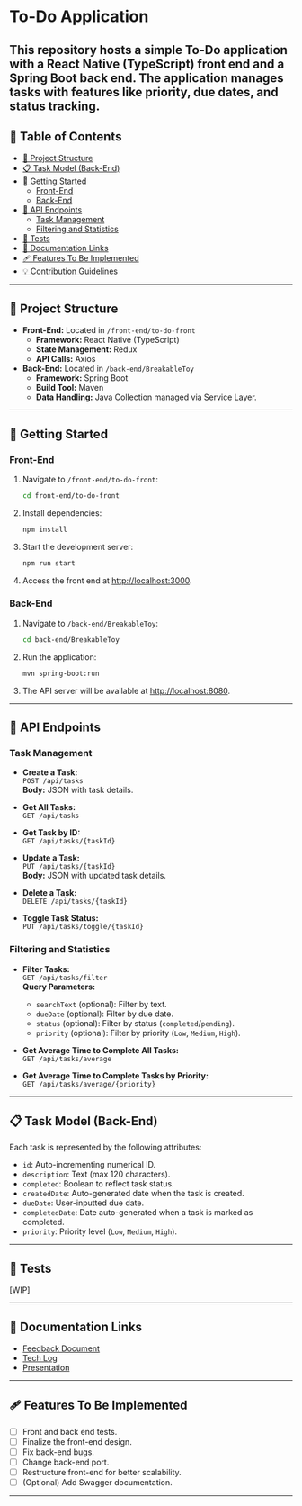 
# To-Do Application

This repository hosts a simple To-Do application with a **React Native (TypeScript)** front end and a **Spring Boot** back end. The application manages tasks with features like priority, due dates, and status tracking.
---
## 📜 Table of Contents

- [📂 Project Structure](#-project-structure)
- [📋 Task Model (Back-End)](#-task-model-back-end)
- [🚀 Getting Started](#-getting-started)
  - [Front-End](#front-end)
  - [Back-End](#back-end)
- [📡 API Endpoints](#-api-endpoints)
  - [Task Management](#task-management)
  - [Filtering and Statistics](#filtering-and-statistics)
- [🔧 Tests](#-tests)
- [📄 Documentation Links](#-documentation-links)
- [🩹 Features To Be Implemented](#-features-to-be-implemented)
- [💡 Contribution Guidelines](#-contribution-guidelines)

---

## 📂 Project Structure
- **Front-End:** Located in `/front-end/to-do-front`
  - **Framework:** React Native (TypeScript)
  - **State Management:** Redux
  - **API Calls:** Axios
- **Back-End:** Located in `/back-end/BreakableToy`
  - **Framework:** Spring Boot
  - **Build Tool:** Maven
  - **Data Handling:** Java Collection managed via Service Layer.
---

## 🚀 Getting Started

### Front-End
1. Navigate to `/front-end/to-do-front`:
   ```bash
   cd front-end/to-do-front
   ```
2. Install dependencies:
   ```bash
   npm install
   ```
3. Start the development server:
   ```bash
   npm run start
   ```
4. Access the front end at [http://localhost:3000](http://localhost:3000).

### Back-End
1. Navigate to `/back-end/BreakableToy`:
   ```bash
   cd back-end/BreakableToy
   ```
2. Run the application:
   ```bash
   mvn spring-boot:run
   ```
3. The API server will be available at [http://localhost:8080](http://localhost:8080).

---
## 📡 API Endpoints

### Task Management
- **Create a Task:**  
  `POST /api/tasks`  
  **Body:** JSON with task details.  

- **Get All Tasks:**  
  `GET /api/tasks`  

- **Get Task by ID:**  
  `GET /api/tasks/{taskId}`  

- **Update a Task:**  
  `PUT /api/tasks/{taskId}`  
  **Body:** JSON with updated task details.  

- **Delete a Task:**  
  `DELETE /api/tasks/{taskId}`  

- **Toggle Task Status:**  
  `PUT /api/tasks/toggle/{taskId}`  

### Filtering and Statistics
- **Filter Tasks:**  
  `GET /api/tasks/filter`  
  **Query Parameters:**  
  - `searchText` (optional): Filter by text.  
  - `dueDate` (optional): Filter by due date.  
  - `status` (optional): Filter by status (`completed`/`pending`).  
  - `priority` (optional): Filter by priority (`Low`, `Medium`, `High`).  

- **Get Average Time to Complete All Tasks:**  
  `GET /api/tasks/average`  

- **Get Average Time to Complete Tasks by Priority:**  
  `GET /api/tasks/average/{priority}`  

---

## 📋 Task Model (Back-End)
Each task is represented by the following attributes:
- `id`: Auto-incrementing numerical ID.
- `description`: Text (max 120 characters).
- `completed`: Boolean to reflect task status.
- `createdDate`: Auto-generated date when the task is created.
- `dueDate`: User-inputted due date.
- `completedDate`: Date auto-generated when a task is marked as completed.
- `priority`: Priority level (`Low`, `Medium`, `High`).

---

## 🔧 Tests

[WIP]

---

## 📄 Documentation Links
- [Feedback Document](https://encoradigital.sharepoint.com/:w:/s/spark2024f-mx2/EVMxhTGaS7VDh7cT2NYKnfcBJ4mGykxFw1WVIRguqpG6JQ?e=lyq5ZA)  
- [Tech Log](#) 
- [Presentation](https://www.canva.com/design/DAGXztibgns/Y0GJxCTR1crYDj4Wpo08OQ/edit?utm_content=DAGXztibgns&utm_campaign=designshare&utm_medium=link2&utm_source=sharebutton) 

---

## 🩹 Features To Be Implemented
- [ ] Front and back end tests.
- [ ] Finalize the front-end design.
- [ ] Fix back-end bugs.
- [ ] Change back-end port.
- [ ] Restructure front-end for better scalability.
- [ ] (Optional) Add Swagger documentation.

---
